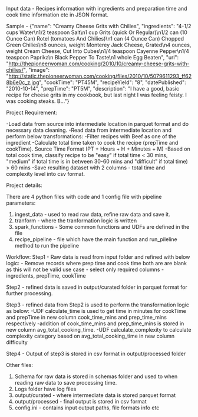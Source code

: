 Input data - Recipes information with ingredients and preparation time and cook time information etc in JSON format.

Sample - {"name": "Creamy Cheese Grits with Chilies", "ingredients": "4-1/2 cups Water\n1/2 teaspoon Salt\n1 cup Grits (quick Or Regular)\n1/2 can (10 Ounce Can) Rotel (tomatoes And Chilies)\n1 can (4 Ounce Can) Chopped Green Chilies\n8 ounces, weight Monterey Jack Cheese, Grated\n4 ounces, weight Cream Cheese, Cut Into Cubes\n1/4 teaspoon Cayenne Pepper\n1/4 teaspoon Paprika\n Black Pepper To Taste\n1 whole Egg Beaten", "url": "http://thepioneerwoman.com/cooking/2010/10/creamy-cheese-grits-with-chilies/", "image": "http://static.thepioneerwoman.com/cooking/files/2010/10/5079611293_ff628b6e0c_z.jpg", "cookTime": "PT45M", "recipeYield": "8", "datePublished": "2010-10-14", "prepTime": "PT5M", "description": "I have a good, basic recipe for cheese grits in my cookbook, but last night I was feeling feisty.     I was cooking steaks. B..."}

Project Requirement:

-Load data from source into intermediate location in parquet format and do necessary data cleaning.
-Read data from intermediate location and perform below transformations:
	-Filter recipes with Beef as one of the ingredient
	-Calculate total time taken to cook the recipe (prepTime and cookTime). Source Time Format (PT + Hours + H + Minutes + M)
	-Based on total cook time, classify recipe to be "easy" if total time < 30 mins, "medium" if total time is in between 30-60 mins and "difficult" if total time) > 60 mins
	-Save resulting dataset with 2 columns - total time and complexity level into csv format.



Project details:

There are 4 python files with code and 1 config file with pipeline parameters:
1. ingest_data - used to read raw data, refine raw data and save it.
2. tranform - where the tranformation logic is written
3. spark_functions - Some common functions and UDFs are defined in the file
4. recipe_pipeline - file which have the main function and run_pileline method to run the pipeline

Workflow:
Step1 - Raw data is read from input folder and refined with below logic:
	- Remove records where prep time and cook time both are are blank as this will not be valid use case
	- select only required columns - ingredients, prepTime, cookTime

Step2 - refined data is saved in output/curated folder in parquet format for further processing.

Step3 - refined data from Step2 is used to perform the transformation logic as below:
	-UDF calculate_time is used to get time in minutes for cookTime and prepTime in new column cook_time_mins and prep_time_mins respectively
	-addition of cook_time_mins and prep_time_mins is stored in new column avg_total_cooking_time.
	-UDF calculate_complexity to calculate complexity category based on avg_total_cooking_time in new column difficulty
	
Step4 - Output of step3 is stored in csv format in output/processed folder

Other files:
1. Schema for raw data is stored in schemas folder and used to when reading raw data to save processing time.
2. Logs folder have log files 
3. output/curated - where intermediate data is stored parquet format
4. output/processed - final output is stored in csv format 
5. config.ini - contains input output paths, file formats info etc

